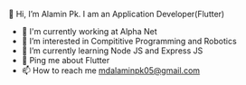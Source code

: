 👋 Hi, I’m Alamin Pk. I am an Application Developer(Flutter)

- 🏢 I'm currently working at Alpha Net
- 👀 I’m interested in Compititive Programming and Robotics
- 🌱 I’m currently learning Node JS and Express JS
- 💬 Ping me about Flutter
- 📫 How to reach me mdalaminpk05@gmail.com


<!---
Alaminpk05/Alaminpk05 is a ✨ special ✨ repository because its `README.md` (this file) appears on your GitHub profile.
You can click the Preview link to take a look at your changes.
--->
